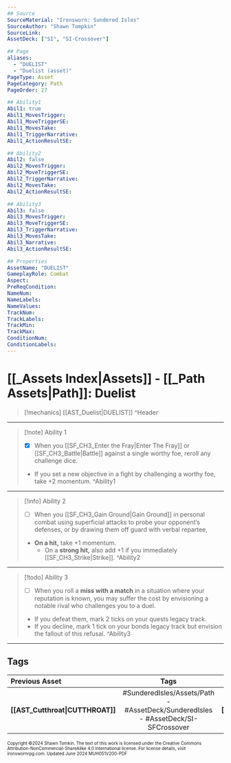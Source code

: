 ```yaml
---
## Source
SourceMaterial: "Ironsworn: Sundered Isles"
SourceAuthor: "Shawn Tompkin"
SourceLink: 
AssetDeck: ["SI", "SI-Crossover"]

## Page
aliases:
  - "DUELIST"
  - "Duelist (asset)"
PageType: Asset
PageCategory: Path
PageOrder: 27

## Ability1
Abil1: true
Abil1_MovesTrigger: 
Abil1_MoveTriggerSE: 
Abil1_MovesTake: 
Abil1_TriggerNarrative: 
Abil1_ActionResultSE: 

## Ability2
Abil2: false
Abil2_MovesTrigger: 
Abil2_MoveTriggerSE: 
Abil2_TriggerNarrative: 
Abil2_MovesTake: 
Abil2_ActionResultSE: 

## Ability3
Abil3: false
Abil3_MovesTrigger: 
Abil3_MoveTriggerSE: 
Abil3_TriggerNarrative: 
Abil3_MovesTake: 
Abil3_Narrative: 
Abil3_ActionResultSE: 

## Properties
AssetName: "DUELIST"
GameplayRole: Combat
Aspect: 
PreReqCondition: 
NameNum: 
NameLabels: 
NameValues: 
TrackNum: 
TrackLabels: 
TrackMin: 
TrackMax: 
ConditionNum: 
ConditionLabels: 
---
```

# [[_Assets Index|Assets]] - [[_Path Assets|Path]]: Duelist

> [!mechanics] [[AST_Duelist|DUELIST]] ^Header
___
> [!note] Ability 1
> - [x] When you [[SF_CH3_Enter the Fray|Enter The Fray]] or [[SF_CH3_Battle|Battle]] against a single worthy foe, reroll any challenge dice.
> - If you set a new objective in a fight by challenging a worthy foe, take +2 momentum. ^Ability1
___
> [!info] Ability 2
> - [ ] When you [[SF_CH3_Gain Ground|Gain Ground]] in personal combat using superficial attacks to probe your opponent’s defenses, or by drawing them off guard with verbal repartee,
> - **On a hit,** take +1 momentum.
> 	- On a **strong hit,** also add +1 if you immediately [[SF_CH3_Strike|Strike]]. ^Ability2
___
> [!todo] Ability 3
> - [ ] When you roll a **miss with a match** in a situation where your reputation is known, you may suffer the cost by envisioning a notable rival who challenges you to a duel.
> - If you defeat them, mark 2 ticks on your quests legacy track.
> - If you decline, mark 1 tick on your bonds legacy track but envision the fallout of this refusal. ^Ability3
___
## Tags

| Previous Asset | Tags | Next Asset |
| :--- | :---: | ---: |
| **[[AST_Cutthroat\|CUTTHROAT]]** | #SunderedIsles/Assets/Path - #AssetDeck/SunderedIsles - #AssetDeck/SI-SFCrossover | **[[AST_Harpooner\|HARPOONER]]** |

<font size=-2>Copyright ©2024 Shawn Tomkin. The text of this work is licensed under the Creative Commons Attribution-NonCommercial-ShareAlike 4.0 International license. For license details, visit ironswornrpg.com. Updated June 2024 MUH051V200-PDF</font>